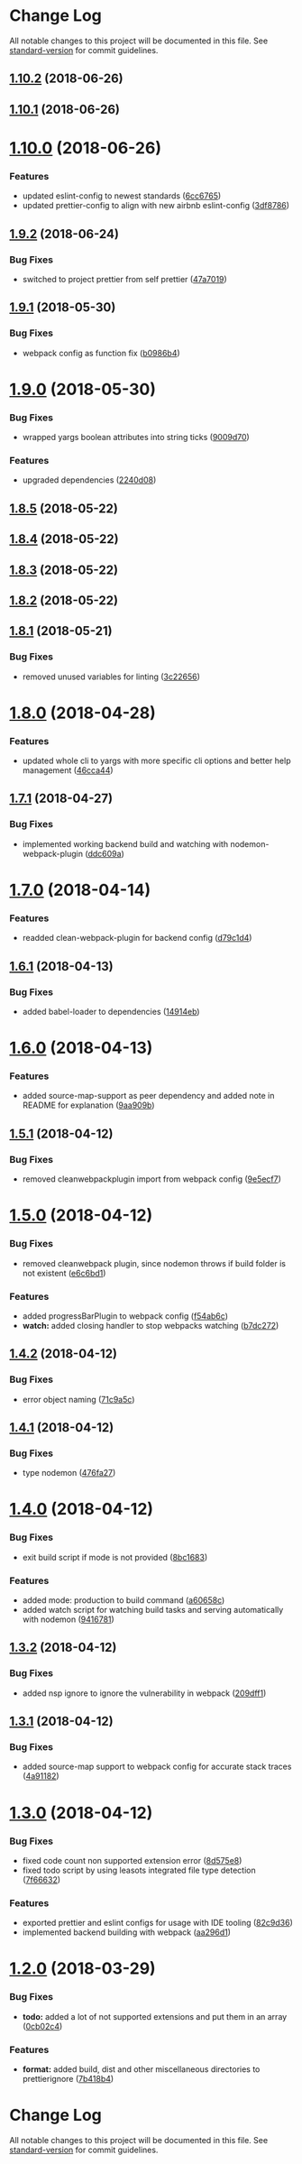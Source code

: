 # Change Log

All notable changes to this project will be documented in this file. See [standard-version](https://github.com/conventional-changelog/standard-version) for commit guidelines.

<a name="1.10.2"></a>
## [1.10.2](https://git.nicolaischmid.de/wasc-npm/wasc-tools/compare/v1.10.1...v1.10.2) (2018-06-26)



<a name="1.10.1"></a>
## [1.10.1](https://git.nicolaischmid.de/wasc-npm/wasc-tools/compare/v1.10.0...v1.10.1) (2018-06-26)



<a name="1.10.0"></a>
# [1.10.0](https://git.nicolaischmid.de/wasc-npm/wasc-tools/compare/v1.9.2...v1.10.0) (2018-06-26)


### Features

* updated eslint-config to newest standards ([6cc6765](https://git.nicolaischmid.de/wasc-npm/wasc-tools/commits/6cc6765))
* updated prettier-config to align with new airbnb eslint-config ([3df8786](https://git.nicolaischmid.de/wasc-npm/wasc-tools/commits/3df8786))



<a name="1.9.2"></a>
## [1.9.2](https://git.nicolaischmid.de/wasc-npm/wasc-tools/compare/v1.9.1...v1.9.2) (2018-06-24)


### Bug Fixes

* switched to project prettier from self prettier ([47a7019](https://git.nicolaischmid.de/wasc-npm/wasc-tools/commits/47a7019))



<a name="1.9.1"></a>
## [1.9.1](https://git.nicolaischmid.de/wasc-npm/wasc-tools/compare/v1.9.0...v1.9.1) (2018-05-30)


### Bug Fixes

* webpack config as function fix ([b0986b4](https://git.nicolaischmid.de/wasc-npm/wasc-tools/commits/b0986b4))



<a name="1.9.0"></a>
# [1.9.0](https://git.nicolaischmid.de/wasc-npm/wasc-tools/compare/v1.8.5...v1.9.0) (2018-05-30)


### Bug Fixes

* wrapped yargs boolean attributes into string ticks ([9009d70](https://git.nicolaischmid.de/wasc-npm/wasc-tools/commits/9009d70))


### Features

* upgraded dependencies ([2240d08](https://git.nicolaischmid.de/wasc-npm/wasc-tools/commits/2240d08))



<a name="1.8.5"></a>
## [1.8.5](https://git.nicolaischmid.de/wasc-npm/wasc-tools/compare/v1.8.4...v1.8.5) (2018-05-22)



<a name="1.8.4"></a>
## [1.8.4](https://git.nicolaischmid.de/wasc-npm/wasc-tools/compare/v1.8.3...v1.8.4) (2018-05-22)



<a name="1.8.3"></a>
## [1.8.3](https://git.nicolaischmid.de/wasc-npm/wasc-tools/compare/v1.8.2...v1.8.3) (2018-05-22)



<a name="1.8.2"></a>
## [1.8.2](https://git.nicolaischmid.de/wasc-npm/wasc-tools/compare/v1.8.1...v1.8.2) (2018-05-22)



<a name="1.8.1"></a>
## [1.8.1](https://git.nicolaischmid.de/wasc-npm/wasc-tools/compare/v1.8.0...v1.8.1) (2018-05-21)


### Bug Fixes

* removed unused variables for linting ([3c22656](https://git.nicolaischmid.de/wasc-npm/wasc-tools/commits/3c22656))



<a name="1.8.0"></a>
# [1.8.0](https://git.nicolaischmid.de/wasc-npm/wasc-tools/compare/v1.7.1...v1.8.0) (2018-04-28)


### Features

* updated whole cli to yargs with more specific cli options and better help management ([46cca44](https://git.nicolaischmid.de/wasc-npm/wasc-tools/commits/46cca44))



<a name="1.7.1"></a>
## [1.7.1](https://git.nicolaischmid.de/wasc-npm/wasc-tools/compare/v1.7.0...v1.7.1) (2018-04-27)


### Bug Fixes

* implemented working backend build and watching with nodemon-webpack-plugin ([ddc609a](https://git.nicolaischmid.de/wasc-npm/wasc-tools/commits/ddc609a))



<a name="1.7.0"></a>
# [1.7.0](https://git.nicolaischmid.de/wasc-npm/wasc-tools/compare/v1.6.1...v1.7.0) (2018-04-14)


### Features

* readded clean-webpack-plugin for backend config ([d79c1d4](https://git.nicolaischmid.de/wasc-npm/wasc-tools/commits/d79c1d4))



<a name="1.6.1"></a>
## [1.6.1](https://git.nicolaischmid.de/wasc-npm/wasc-tools/compare/v1.6.0...v1.6.1) (2018-04-13)


### Bug Fixes

* added babel-loader to dependencies ([14914eb](https://git.nicolaischmid.de/wasc-npm/wasc-tools/commits/14914eb))



<a name="1.6.0"></a>
# [1.6.0](https://git.nicolaischmid.de/wasc-npm/wasc-tools/compare/v1.5.1...v1.6.0) (2018-04-13)


### Features

* added source-map-support as peer dependency and added note in README for explanation ([9aa909b](https://git.nicolaischmid.de/wasc-npm/wasc-tools/commits/9aa909b))



<a name="1.5.1"></a>
## [1.5.1](https://git.nicolaischmid.de/wasc-npm/wasc-tools/compare/v1.5.0...v1.5.1) (2018-04-12)


### Bug Fixes

* removed cleanwebpackplugin import from webpack config ([9e5ecf7](https://git.nicolaischmid.de/wasc-npm/wasc-tools/commits/9e5ecf7))



<a name="1.5.0"></a>
# [1.5.0](https://git.nicolaischmid.de/wasc-npm/wasc-tools/compare/v1.4.2...v1.5.0) (2018-04-12)


### Bug Fixes

* removed cleanwebpack plugin, since nodemon throws if build folder is not existent ([e6c6bd1](https://git.nicolaischmid.de/wasc-npm/wasc-tools/commits/e6c6bd1))


### Features

* added progressBarPlugin to webpack config ([f54ab6c](https://git.nicolaischmid.de/wasc-npm/wasc-tools/commits/f54ab6c))
* **watch:** added closing handler to stop webpacks watching ([b7dc272](https://git.nicolaischmid.de/wasc-npm/wasc-tools/commits/b7dc272))



<a name="1.4.2"></a>
## [1.4.2](https://git.nicolaischmid.de/wasc-npm/wasc-tools/compare/v1.4.1...v1.4.2) (2018-04-12)


### Bug Fixes

* error object naming ([71c9a5c](https://git.nicolaischmid.de/wasc-npm/wasc-tools/commits/71c9a5c))



<a name="1.4.1"></a>
## [1.4.1](https://git.nicolaischmid.de/wasc-npm/wasc-tools/compare/v1.4.0...v1.4.1) (2018-04-12)


### Bug Fixes

* type nodemon ([476fa27](https://git.nicolaischmid.de/wasc-npm/wasc-tools/commits/476fa27))



<a name="1.4.0"></a>
# [1.4.0](https://git.nicolaischmid.de/wasc-npm/wasc-tools/compare/v1.3.2...v1.4.0) (2018-04-12)


### Bug Fixes

* exit build script if mode is not provided ([8bc1683](https://git.nicolaischmid.de/wasc-npm/wasc-tools/commits/8bc1683))


### Features

* added mode: production to build command ([a60658c](https://git.nicolaischmid.de/wasc-npm/wasc-tools/commits/a60658c))
* added watch script for watching build tasks and serving automatically with nodemon ([9416781](https://git.nicolaischmid.de/wasc-npm/wasc-tools/commits/9416781))



<a name="1.3.2"></a>
## [1.3.2](https://git.nicolaischmid.de/wasc-npm/wasc-tools/compare/v1.3.1...v1.3.2) (2018-04-12)


### Bug Fixes

* added nsp ignore to ignore the vulnerability in webpack ([209dff1](https://git.nicolaischmid.de/wasc-npm/wasc-tools/commits/209dff1))



<a name="1.3.1"></a>
## [1.3.1](https://git.nicolaischmid.de/wasc-npm/wasc-tools/compare/v1.3.0...v1.3.1) (2018-04-12)


### Bug Fixes

* added source-map support to webpack config for accurate stack traces ([4a91182](https://git.nicolaischmid.de/wasc-npm/wasc-tools/commits/4a91182))



<a name="1.3.0"></a>
# [1.3.0](https://git.nicolaischmid.de/wasc-npm/wasc-tools/compare/v1.2.0...v1.3.0) (2018-04-12)


### Bug Fixes

* fixed code count non supported extension error ([8d575e8](https://git.nicolaischmid.de/wasc-npm/wasc-tools/commits/8d575e8))
* fixed todo script by using leasots integrated file type detection ([7f66632](https://git.nicolaischmid.de/wasc-npm/wasc-tools/commits/7f66632))


### Features

* exported prettier and eslint configs for usage with IDE tooling ([82c9d36](https://git.nicolaischmid.de/wasc-npm/wasc-tools/commits/82c9d36))
* implemented backend building with webpack ([aa296d1](https://git.nicolaischmid.de/wasc-npm/wasc-tools/commits/aa296d1))



<a name="1.2.0"></a>
# [1.2.0](https://git.nicolaischmid.de/wasc-npm/wasc-tools/compare/v1.1.3...v1.2.0) (2018-03-29)


### Bug Fixes

* **todo:** added a lot of not supported extensions and put them in an array ([0cb02c4](https://git.nicolaischmid.de/wasc-npm/wasc-tools/commits/0cb02c4))


### Features

* **format:** added build, dist and other miscellaneous directories to prettierignore ([7b418b4](https://git.nicolaischmid.de/wasc-npm/wasc-tools/commits/7b418b4))



# Change Log

All notable changes to this project will be documented in this file. See [standard-version](https://github.com/conventional-changelog/standard-version) for commit guidelines.
